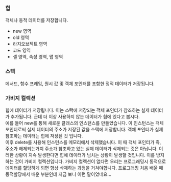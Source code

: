 ### 힙

객체나 동적 데이터를 저장합니다.

- new 영역
- old 영역
- 라지오브젝트 영역
- 코드 영역
- 셀 영역, 속성 영역, 맵 영역

### 스택

메서드, 함수 프레임, 원시 값 및 객체 포인터를 포함한 정적 데이터가 저장됩니다.

### 가비지 컬렉션

힙에 데이터가 저장됩니다. 이는 스택에 저장되는 객체 포인터가 참조하는 실제 데이터가 추가됩니다. 근데 더 이상 사용하지 않는 데이터가 힙에 있다고 봅시다. <br>예를 들어 new를 통해 새로운 클래스의 인스턴스를 만들었습니다. 이 인스턴스는 객체 포인터로써 실제 데이터의 주소가 저장된 값을 스택에 저장합니다. 객체 포인터가 실제 참조하는 데이터는 힙에 저장된 것 입니다. <br>이후 delete를 사용해 인스턴스를 메모리에서 삭제했습니다. 이 때 객체 포인터가 즉, 주소가 해제되는거지 주소가 참조하고 있는 실제 데이터가 삭제되는 것은 아닙니다. 이러한 상황이 지속 발생한다면 힙에 데이터가 넘치는 상황이 발생할 것입니다. 이를 방지하는 것이 가비지 컬렉션입니다. 가비지 컬렉션이 없다면 우리는 프로그래밍시 동적으로 데이터를 할당하게 되면 항상 삭제하는 과정을 거쳐야합니다. 프로그래밍 처음 배울 때 동적할당에서 배운 부분인데 지금 보니 이런 말이었네요...
